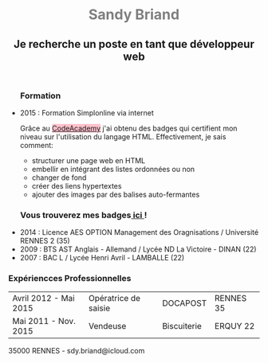<!DOCTYPE html>
<html>
    <head>
        <title>
# Semaine2
CodeAcademy :  Badges HTML
        </title>
    </head>
    <body>
        <header> 
            <h1 style = "color: grey">Sandy Briand </h1>
            <h2> Je recherche un poste en tant que développeur web </h2>
        </header>
        <main>
            <ul><h3>Formation</h3>
                <li>2015 : Formation Simplonline via internet
                <p> Grâce au 
         <a href= "https://www.codecademy.com/users/sandytheB/achievements"; style= "background-color:pink">CodeAcademy</a>
         j'ai obtenu des badges qui certifient mon niveau sur l'utilisation du langage HTML. Effectivement, je sais comment:
            <ul>
                <li>structurer une page web en HTML</li>
                <li>embellir en intégrant des listes ordonnées ou non</li>
                <li>changer de fond</li>
                <li>créer des liens hypertextes</li>
                <li>ajouter des images par des balises auto-fermantes</li>
            </ul>
        </p>
         <h3> Vous trouverez  mes badges<a href= "https://www.codecademy.com/users/sandytheB/achievements"> ici </a>!</h3>
                </li>
                <li>2014 : Licence AES OPTION Management des Oragnisations / Université RENNES 2 (35)</li>
                <li>2009 : BTS AST Anglais - Allemand / Lycée ND La Victoire - DINAN (22)</li>
                <li>2007 : BAC L / Lycée Henri Avril - LAMBALLE (22)</li>
            </ul><h3>Expériencces Professionnelles</h3>
                <table border = "0px">
                    <tr>
                        <td>Avril 2012 - Mai 2015</td>
                        <td>Opératrice de saisie</td>
                        <td>DOCAPOST</td>
                        <td>RENNES 35</td>
                    </tr>
                    <tr>
                        <td>Mai 2011 - Nov. 2015</td>
                        <td>Vendeuse</td>
                        <td>Biscuiterie</td>
                        <td>ERQUY 22</td>
                    </tr>
                </table>
        </main>
        <footer>35000 RENNES - sdy.briand@icloud.com</footer>
    </body>
</html>


